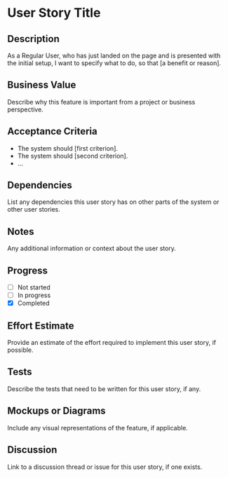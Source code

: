# User Story Title

## Description

As a Regular User,
who has just landed on the page and is presented with the initial setup,
I want to specify what to do,
so that [a benefit or reason].

## Business Value

Describe why this feature is important from a project or business perspective.

## Acceptance Criteria

- The system should [first criterion].
- The system should [second criterion].
- ...

## Dependencies

List any dependencies this user story has on other parts of the system or other user stories.

## Notes

Any additional information or context about the user story.

## Progress

- [ ] Not started
- [ ] In progress
- [x] Completed

## Effort Estimate

Provide an estimate of the effort required to implement this user story, if possible.

## Tests

Describe the tests that need to be written for this user story, if any.

## Mockups or Diagrams

Include any visual representations of the feature, if applicable.

## Discussion

Link to a discussion thread or issue for this user story, if one exists.

